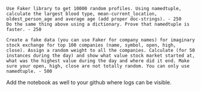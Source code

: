 

    Use Faker library to get 10000 random profiles. Using namedtuple, calculate the largest blood type, mean-current_location, oldest_person_age and average age (add proper doc-strings). - 250
    Do the same thing above using a dictionary. Prove that namedtuple is faster. - 250
    
    Create a fake data (you can use Faker for company names) for imaginary stock exchange for top 100 companies (name, symbol, open, high, close). Assign a random weight to all the companies. Calculate (for 50 instances during the day) and show what value stock market started at, what was the highest value during the day and where did it end. Make sure your open, high, close are not totally random. You can only use namedtuple. - 500

Add the notebook as well to your github where logs can be visible. 